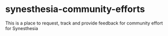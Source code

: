 # synesthesia-community-efforts
This is a place to request, track and provide feedback for community effort for Synesthesia
